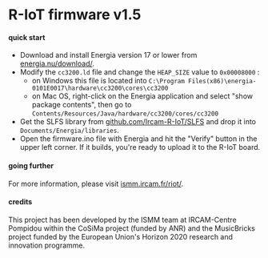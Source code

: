 # R-IoT firmware v1.5

#### quick start

* Download and install Energia version 17 or lower from [energia.nu/download/](http://energia.nu/download/#previousreleases).
* Modify the `cc3200.ld` file and change the `HEAP_SIZE` value to `0x00008000` :
	* on Windows this file is located into `C:\Program Files(x86)\energia-0101E0017\hardware\cc3200\cores\cc3200`
	* on Mac OS, right-click on the Energia application and select "show package contents", then go to `Contents/Resources/Java/hardware/cc3200/cores/cc3200`
* Get the SLFS library from [github.com/Ircam-R-IoT/SLFS](https://github.com/Ircam-R-IoT/SLFS) and drop it into `Documents/Energia/libraries`.
* Open the firmware.ino file with Energia and hit the "Verify" button in the upper left corner. If it builds, you're ready to upload it to the R-IoT board.

#### going further

For more information, please visit [ismm.ircam.fr/riot/](http://ismm.ircam.fr/riot/).

#### credits

This project has been developed by the ISMM team at IRCAM-Centre Pompidou within the CoSiMa project (funded by ANR) and the MusicBricks project funded by the European Union's Horizon 2020 research and innovation programme.
